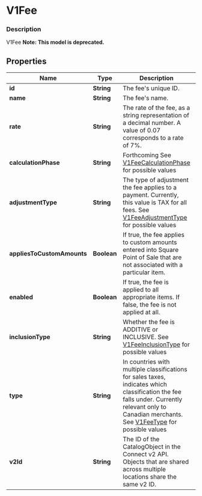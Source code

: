 
# V1Fee

### Description

V1Fee
**Note: This model is deprecated.**

## Properties
Name | Type | Description | Notes
------------ | ------------- | ------------- | -------------
**id** | **String** | The fee&#39;s unique ID. |  [optional]
**name** | **String** | The fee&#39;s name. |  [optional]
**rate** | **String** | The rate of the fee, as a string representation of a decimal number. A value of 0.07 corresponds to a rate of 7%. |  [optional]
**calculationPhase** | **String** | Forthcoming See [V1FeeCalculationPhase](#type-v1feecalculationphase) for possible values |  [optional]
**adjustmentType** | **String** | The type of adjustment the fee applies to a payment. Currently, this value is TAX for all fees. See [V1FeeAdjustmentType](#type-v1feeadjustmenttype) for possible values |  [optional]
**appliesToCustomAmounts** | **Boolean** | If true, the fee applies to custom amounts entered into Square Point of Sale that are not associated with a particular item. |  [optional]
**enabled** | **Boolean** | If true, the fee is applied to all appropriate items. If false, the fee is not applied at all. |  [optional]
**inclusionType** | **String** | Whether the fee is ADDITIVE or INCLUSIVE. See [V1FeeInclusionType](#type-v1feeinclusiontype) for possible values |  [optional]
**type** | **String** | In countries with multiple classifications for sales taxes, indicates which classification the fee falls under. Currently relevant only to Canadian merchants. See [V1FeeType](#type-v1feetype) for possible values |  [optional]
**v2Id** | **String** | The ID of the CatalogObject in the Connect v2 API. Objects that are shared across multiple locations share the same v2 ID. |  [optional]



